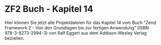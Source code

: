 ZF2 Buch - Kapitel 14
=====================

Hier können Sie jetzt alle Projektdateien für das Kapitel 14 vom Buch
"Zend Framework 2 - Von den Grundlagen bis zur fertigen Anwendung"
(ISBN 978-3-8273-2994-3) von Ralf Eggert aus dem Addison-Wesley 
Verlag beziehen.
